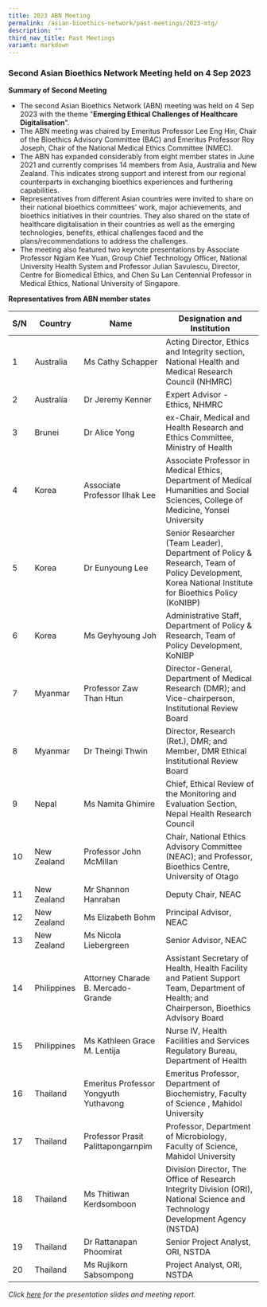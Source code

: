 ```yaml
---
title: 2023 ABN Meeting
permalink: /asian-bioethics-network/past-meetings/2023-mtg/
description: ""
third_nav_title: Past Meetings
variant: markdown
---
```

### **Second Asian Bioethics Network Meeting held on 4 Sep 2023**

**Summary of Second Meeting**

* The second Asian Bioethics Network (ABN) meeting was held on 4 Sep 2023 with the theme "**Emerging Ethical Challenges of Healthcare Digitalisation**".  
* The ABN meeting was chaired by Emeritus Professor Lee Eng Hin, Chair of the Bioethics Advisory Committee (BAC) and Emeritus Professor Roy Joseph, Chair of the National Medical Ethics Committee (NMEC).
* The ABN has expanded considerably from eight member states in June 2021 and currently comprises 14 members from Asia, Australia and New Zealand. This indicates strong support and interest from our regional counterparts in exchanging bioethics experiences and furthering capabilities.
* Representatives from different Asian countries were invited to share on their national bioethics committees' work, major achievements, and bioethics initiatives in their countries. They also shared on the state of healthcare digitalisation in their countries as well as the emerging technologies, benefits, ethical challenges faced and the plans/recommendations to address the challenges. 
* The meeting also featured two keynote presentations by Associate Professor Ngiam Kee Yuan, Group Chief Technology Officer, National University Health System and Professor Julian Savulescu, Director, Centre for Biomedical Ethics, and Chen Su Lan Centennial Professor in Medical Ethics, National University of Singapore. 


**Representatives from ABN member states**

|     S/N    |     Country        |     Name                                       |     Designation and Institution  |
|--------|-------------|---------------|----------------------|
|     1      |     Australia      |    Ms Cathy Schapper                        |     Acting Director, Ethics and Integrity section, National Health and Medical Research Council (NHMRC) |
|     2      |     Australia      |     Dr Jeremy Kenner                         |     Expert Advisor - Ethics, NHMRC |
|     3      |     Brunei    |      Dr Alice Yong                              |     ex-Chair, Medical and Health Research and Ethics Committee, Ministry of Health    |
|     4      |     Korea         |     Associate Professor Ilhak Lee                    |     Associate Professor in Medical Ethics, Department of Medical Humanities and Social Sciences, College of Medicine, Yonsei University  |
|     5      |     Korea         |     Dr Eunyoung Lee                    |     Senior Researcher (Team Leader), Department of Policy & Research, Team of Policy Development, Korea National Institute for Bioethics Policy (KoNIBP)  |
|     6      |     Korea         |     Ms Geyhyoung Joh                    |  Administrative Staff, Department of Policy & Research, Team of Policy Development, KoNIBP     |
|     7      |     Myanmar        |    Professor Zaw Than Htun                         |    Director-General, Department of Medical Research (DMR); and Vice-chairperson, Institutional Review Board  |
|     8      |     Myanmar        |     Dr Theingi Thwin                         |     Director, Research (Ret.), DMR; and Member, DMR Ethical Institutional Review Board  |
|     9      |     Nepal          |     Ms Namita Ghimire                        |     Chief, Ethical Review of the Monitoring and Evaluation Section, Nepal Health Research Council |
|     10      |     New Zealand    |    Professor John McMillan       |     Chair, National Ethics Advisory Committee (NEAC); and Professor, Bioethics Centre, University of Otago  |
|     11      |     New Zealand    |      Mr Shannon Hanrahan                              |     Deputy Chair, NEAC    |
|     12      |     New Zealand    |      Ms Elizabeth Bohm                              |     Principal Advisor, NEAC    |
|     13      |     New Zealand    |      Ms Nicola Liebergreen                              |     Senior Advisor, NEAC    |
|     14      |     Philippines    |      Attorney Charade B. Mercado-Grande                             |     Assistant Secretary of Health, Health Facility and Patient Support Team, Department of Health; and Chairperson, Bioethics Advisory Board    |
|     15      |     Philippines    |      Ms Kathleen Grace M. Lentija                             |     Nurse IV, Health Facilities and Services Regulatory Bureau, Department of Health    |
|     16      |     Thailand    |      Emeritus Professor Yongyuth Yuthavong                              |     Emeritus Professor, Department of Biochemistry, Faculty of Science , Mahidol University    |
|     17      |     Thailand    |      Professor Prasit Palittapongarnpim                              |     Professor, Department of Microbiology, Faculty of Science, Mahidol University    |
|     18      |     Thailand    |      Ms Thitiwan Kerdsomboon                              |     Division Director, The Office of Research Integrity Division (ORI), National Science and Technology Development Agency (NSTDA)   |
|     19      |     Thailand    |      Dr Rattanapan Phoomirat                              |     Senior Project Analyst, ORI, NSTDA    |
|     20      |     Thailand    |      Ms Rujikorn Sabsompong                              |     Project Analyst, ORI, NSTDA   |


*Click [here](https://www.bioethics-singapore.gov.sg/asian-bioethics-network/meeting-presentation-slides/2023-report/) for the presentation slides and meeting report.*